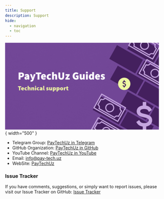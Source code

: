 ```yaml
---
title: Support
description: Support
hide:
  - navigation
  - toc
---
```


<style>
  .md-typeset h1,
  .md-content__button {
    display: none;
  }
</style>

![Support](../images/support/support-en.jpeg){ width="500" }

- Telegram Group: [PayTechUz in Telegram](https://t.me/+7Gn-JZ99TfgwZDNi)
- GitHub Organization: [PayTechUz in GitHub](https://github.com/PayTechUz/)
- YouTube Channel: [PayTechUz in YouTube](https://youtube.com/@paytechuz)
- Email: [info@pay-tech.uz](mailto:info@pay-tech.uz)
- WebSite: [PayTechUz](https://pay-tech.uz)

### Issue Tracker

If you have comments, suggestions, or simply want to report issues, please visit our Issue Tracker on GitHub: [Issue Tracker](https://github.com/orgs/PayTechUz/projects/4)

